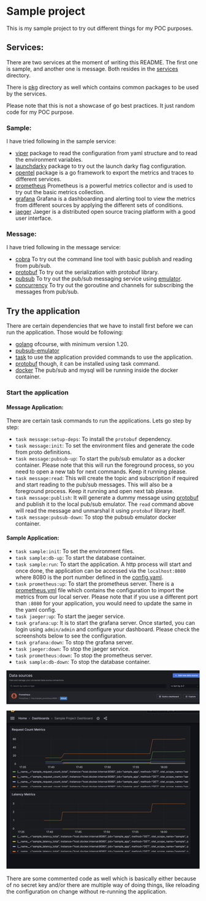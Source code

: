 # Sample project

This is my sample project to try out different things for my POC purposes.


## Services:

There are two services at the moment of writing this README. The first one is sample, and another one is message. Both resides in the [services][1] directory.

There is [pkg][2] directory as well which contains common packages to be used by the services.

Please note that this is not a showcase of go best practices. It just random code for my POC purpose.

### Sample:

I have tried following in the sample service:

- [viper][4] package to read the configuration from yaml structure and to read the environment variables.
- [launchdarky][5] package to try out the launch darky flag configuration.
- [opentel][15] package is a go framework to export the metrics and traces to different services.
- [prometheus][16] Prometheus is a powerful metrics collector and is used to try out the basic metrics collection.
- [grafana][17] Grafana is a dashboarding and alerting tool to view the metrics from different sources by applying the different sets of conditions.
- [jaeger][19] Jaeger is a distributed open source tracing platform with a good user interface.

### Message:

I have tried following in the message service:

- [cobra][6] To try out the command line tool with basic publish and reading from pub/sub.
- [protobuf][7] To try out the serialization with protobuf library.
- [pubsub][8] To try out the pub/sub messaging service using [emulator][9].
- [concurrency][10] To try out the goroutine and channels for subscribing the messages from pub/sub.


## Try the application

There are certain dependencies that we have to install first before we can run the application. Those would be following:

- [golang][11] ofcourse, with minimum version 1.20.
- [pubsub-emulator][9]
- [task][12] to use the application provided commands to use the application.
- [protobuf][13] though, it can be installed using task command.
- [docker][14] The pub/sub and mysql will be running inside the docker container.

### Start the application

#### Message Application:

There are certain task commands to run the applications. Lets go step by step:

- `task message:setup-deps`: To install the `protobuf` dependency.
- `task message:init`: To set the environment files and generate the code from proto definitions.
- `task message:pubsub-up`: To start the pub/sub emulator as a docker container. Please note that this will run the foreground process, so you need to open a new tab for next commands. Keep it running please.
- `task message:read`: This will create the topic and subscription if required and start reading to the pub/sub messages. This will also be a foreground process. Keep it running and open next tab please.
-  `task message:publish`: It will generate a dummy message using [protobuf][13] and publish it to the local pub/sub emulator. The `read` command above will read the message and unmarshal it using `protobuf` library itself.
- `task message:pubsub-down`: To stop the pubsub emulator docker container.

#### Sample Application:

- `task sample:init`: To set the environment files.
- `task sample:db-up`: To start the database container.
- `task sample:run`: To start the application. A http process will start and once done, the application can be accessed via the `localhost:8080` where 8080 is the port number defined in the [config.yaml][3].
- `task prometheus:up`: To start the prometheus server. There is a [prometheus.yml][18] file which contains the configuration to import the metrics from our local server. Please note that if you use a different port than `:8080` for your application, you would need to update the same in the yaml config.
- `task jaeger:up`: To start the jaeger service.
- `task grafana:up`: It is to start the grafana server. Once started, you can login using `admin/admin` and configure your dashboard. Please check the screenshots below to see the configuration.
- `task grafana:down`: To stop the grafana server.
- `task jaeger:down`: To stop the jaeger service.
- `task prometheus:down`: To stop the prometheus server.
- `task sample:db-down`: To stop the database container.

![grafana datasource config](./docs/images/grafana-datasource-config.png)

![grafana dashboard](./docs/images/grafana-dashboard.png)

There are some commented code as well which is basically either because of no secret key and/or there are multiple way of doing things, like reloading the configuration on change without re-running the application.

[1]:./services
[2]:./pkg/
[3]:./services/sample/config/config.yaml
[4]:https://github.com/spf13/viper
[5]:https://github.com/launchdarkly/go-sdk-common
[6]:https://github.com/spf13/cobra
[7]:https://github.com/golang/protobuf
[8]:https://pkg.go.dev/cloud.google.com/go/pubsub
[9]:https://cloud.google.com/pubsub/docs/emulator
[10]:https://medium.com/nerd-for-tech/learning-go-concurrency-goroutines-channels-8836b3c34152
[11]:https://go.dev/doc/install
[12]:https://taskfile.dev/
[13]:https://protobuf.dev/
[14]:https://www.docker.com/get-started/
[15]:https://github.com/open-telemetry/opentelemetry-go
[16]:https://prometheus.io/
[17]:https://grafana.com/
[18]:./build/prometheus/prometheus.yml
[19]:https://www.jaegertracing.io/docs/1.51/
